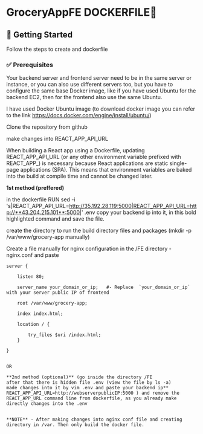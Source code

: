 # GroceryAppFE DOCKERFILE🚀  

## 📌 Getting Started  
Follow the steps to create and dockerfile  

### ✅ Prerequisites  

Your backend server and frontend server need to be in the same server or instance, or you can also use different servers too, but you have to configure the same base Docker image, like if you have used Ubuntu for the backend EC2, then for the frontend also use the same Ubuntu.

I have used Docker Ubuntu image (to download docker image you can refer to the link https://docs.docker.com/engine/install/ubuntu/)

Clone the repository from github 


make changes into REACT_APP_API_URL

When building a React app using a Dockerfile, updating REACT_APP_API_URL (or any other environment variable prefixed with REACT_APP_) is necessary because React applications are static single-page applications (SPA). This means that environment variables are baked into the build at compile time and cannot be changed later.

**1st method (preffered)**

in the dockerfile RUN sed -i 's|REACT_APP_API_URL=http://35.192.28.119:5000|REACT_APP_API_URL=http://**43.204.215.101**:5000|' .env
copy your backend ip into it, in this bold highlighted command and save the file.

create the directory to run the build directory files and packages (mkdir -p /var/www/grocery-app manually)

Create a file manually for nginx configuration in the /FE directory - nginx.conf and paste 

```
server {

    listen 80;
    
    server_name your_domain_or_ip;   #- Replace  `your_domain_or_ip`  with your server public IP of frontend
    
    root /var/www/grocery-app;
    
    index index.html;
    
    location / {
    
        try_files $uri /index.html;
    }
    
}


OR 

**2nd method (optional)** (go inside the directory /FE
after that there is hidden file .env (view the file by ls -a) 
made changes into it by vim .env and paste your backend ip**
REACT_APP_API_URL=http://webserverpublicIP:5000 ) and remove the REACT_APP_URL command line from dockerfile, as you already make directly changes into the .env


**NOTE** - After making changes into nginx conf file and creating directory in /var. Then only build the docker file.
